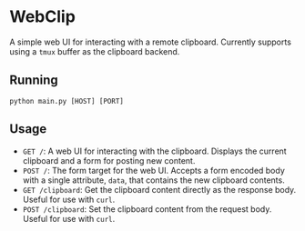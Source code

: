 # WebClip
A simple web UI for interacting with a remote clipboard. Currently supports
using a `tmux` buffer as the clipboard backend.

## Running
```
python main.py [HOST] [PORT]
```

## Usage
* `GET /`: A web UI for interacting with the clipboard. Displays the current
  clipboard and a form for posting new content.
* `POST /`: The form target for the web UI. Accepts a form encoded body with a
  single attribute, `data`, that contains the new clipboard contents.
* `GET /clipboard`: Get the clipboard content directly as the response body.
  Useful for use with `curl`.
* `POST /clipboard`: Set the clipboard content from the request body. Useful for
  use with `curl`.

